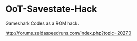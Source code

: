 # OoT-Savestate-Hack

Gameshark Codes as a ROM hack.

http://forums.zeldaspeedruns.com/index.php?topic=2027.0
